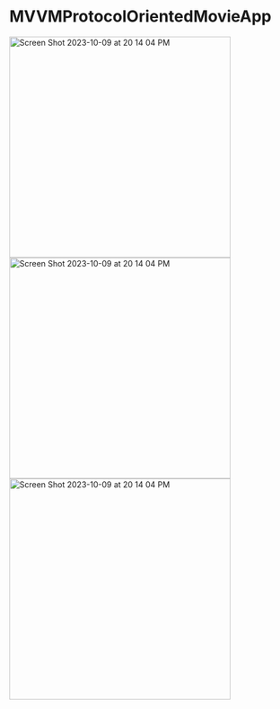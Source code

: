 # MVVMProtocolOrientedMovieApp

<img width="394" alt="Screen Shot 2023-10-09 at 20 14 04 PM" src="https://github.com/Skywalkerkan/MVVMProtocolOrientedMovieApp/assets/117943189/92c95bb2-eea7-4766-b264-5b99ef98bb2f">
<img width="394" alt="Screen Shot 2023-10-09 at 20 14 04 PM" src="https://github.com/Skywalkerkan/MVVMProtocolOrientedMovieApp/assets/117943189/bb0a39fb-138f-47b8-9cbf-e3d55bd8b4f9">
<img width="394" alt="Screen Shot 2023-10-09 at 20 14 04 PM" src="https://github.com/Skywalkerkan/MVVMProtocolOrientedMovieApp/assets/117943189/bb4f71ae-f9c9-420d-8ae5-ed7682ae656c">
